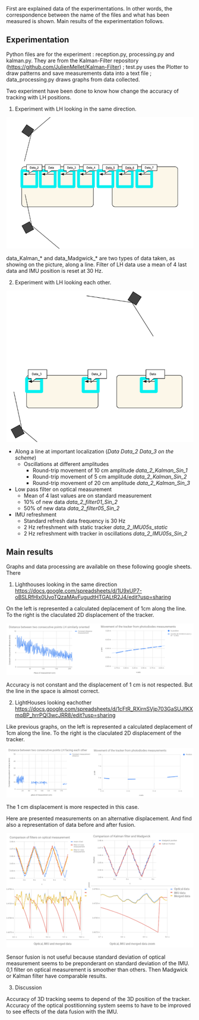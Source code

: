
First are explained data of the experimentations. In other words, the correspondence between the name of the files and what has been measured is shown. Main results of the experimentation follows. 

## Experimentation

Python files are for the experiment : reception.py, processing.py and kalman.py. They are from the Kalman-Filter repository (https://github.com/JulienMellet/Kalman-Filter) ; test.py uses the Plotter to draw patterns and save measurements data into a text file ; data_processing.py draws graphs from data collected.

Two experiment have been done to know how change the accuracy of tracking with LH positions.

1. Experiment with LH looking in the same direction.

![](images/experiment_1.PNG)

data_Kalman_* and data_Madgwick_* are two types of data taken, as showing on the picture, along a line. Filter of LH data use a mean of 4 last data and IMU position is reset at 30 Hz.

2. Experiment with LH looking each other.

![](images/experiment_2.PNG)

* Along a line at important localization (*Data  Data_2  Data_3 on the scheme*)
	* Oscillations at different amplitudes 
		* Round-trip movement of 10 cm amplitude *data_2_Kalman_Sin_1*
		* Round-trip movement of 5 cm amplitude *data_2_Kalman_Sin_2*
		* Round-trip movement of 20 cm amplitude *data_2_Kalman_Sin_3*
* Low pass filter on optical measurement
	* Mean of 4 last values are on standard measurement
	* 10% of new data *data_2_filter01_Sin_2*
	* 50% of new data *data_2_filter05_Sin_2*
* IMU refreshment
	* Standard refresh data frequency is 30 Hz
	* 2 Hz refreshment with static tracker *data_2_IMU05s_static*
	* 2 Hz refreshment with tracker in oscillations *data_2_IMU05s_Sin_2*

## Main results

Graphs and data processing are available on these following google sheets. There

1. Lighthouses looking in the same direction
https://docs.google.com/spreadsheets/d/1U9xUP7-oBSLRfHlx0UvoTQzaMAvFugudtHTGALtR2J4/edit?usp=sharing

On the left is represented a calculated deplacement of 1cm along the line. To the right is the claculated 2D displacement of the tracker.

![](images/experiment_1_graphs.PNG)

Accuracy is not constant and the displacement of 1 cm is not respected. But the line in the space is almost correct.

2. LightHouses looking eachother
https://docs.google.com/spreadsheets/d/1cFtR_RXirnSVjp703GaSUJfKXmqBP_hrrPQl3wcJRR8/edit?usp=sharing

Like previous graphs, on the left is represented a calculated deplacement of 1cm along the line. To the right is the claculated 2D displacement of the tracker.

![](images/experiment_2_graphs.PNG)

The 1 cm displacement is more respected in this case.

Here are presented measurements on an alternative displacement. And find also a representation of data before and after fusion.

![](images/experiment_2_graphs_2.PNG)

Sensor fusion is not useful because standard deviation of optical measurement seems to be preponderant on standard deviation of the IMU. 0,1 filter on optical measurement is smoother than others. Then Madgwick or Kalman filter have comparable results.

3. Discussion

Accuracy of 3D tracking seems to depend of the 3D position of the tracker. Accuracy of the optical postitionning system seems to have to be improved to see effects of the data fusion with the IMU. 
